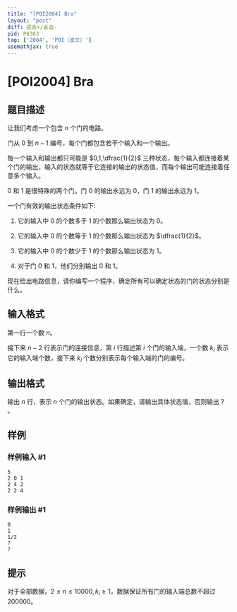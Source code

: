 ```yaml
---
title: "[POI2004] Bra"
layout: "post"
diff: 提高+/省选-
pid: P8383
tag: ['2004', 'POI（波兰）']
usemathjax: true
---
```


# [POI2004] Bra
## 题目描述

让我们考虑一个包含 $n$ 个门的电路。

门从 $0$ 到 $n-1$ 编号，每个门都包含若干个输入和一个输出。

每一个输入和输出都只可能是 $0,1,\dfrac{1}{2}$ 三种状态，每个输入都连接着某个门的输出，输入的状态就等于它连接的输出的状态值，而每个输出可能连接着任意多个输入。

$0$ 和 $1$ 是很特殊的两个门。门 $0$ 的输出永远为 $0$，门 $1$ 的输出永远为 $1$。

一个门有效的输出状态条件如下: 

1. 它的输入中 $0$ 的个数多于 $1$ 的个数那么输出状态为 $0$。 

2. 它的输入中 $0$ 的个数等于 $1$ 的个数那么输出状态为 $\dfrac{1}{2}$。 

3. 它的输入中 $0$ 的个数少于 $1$ 的个数那么输出状态为 $1$。

4. 对于门 $0$ 和 $1$，他们分别输出 $0$ 和 $1$。

现在给出电路信息，请你编写一个程序，确定所有可以确定状态的门的状态分别是什么。
## 输入格式

第一行一个数 $n$。

接下来 $n-2$ 行表示门的连接信息，第 $i$ 行描述第 $i$ 个门的输入端，一个数 $k_i$ 表示它的输入端个数，接下来 $k_i$  个数分别表示每个输入端的门的编号。
## 输出格式

输出 $n$ 行，表示 $n$ 个门的输出状态。如果确定，请输出具体状态值，否则输出 $?$ 。
## 样例

### 样例输入 #1
```
5
2 0 1
2 4 2
2 2 4
```
### 样例输出 #1
```
0
1
1/2
?
?
```
## 提示

对于全部数据，$2 \le n \le 10000,k_i \ge 1$，数据保证所有门的输入端总数不超过 $200000$。
